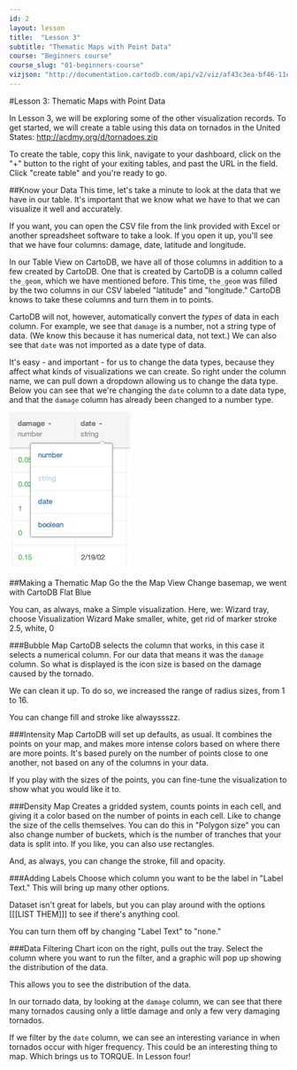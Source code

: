 ```yaml
---
id: 2
layout: lesson
title:  "Lesson 3"
subtitle: "Thematic Maps with Point Data"
course: "Beginners course"
course_slug: "01-beginners-course"
vizjson: "http://documentation.cartodb.com/api/v2/viz/af43c3ea-bf46-11e3-8153-0edbca4b5057/viz.json"
---
```


#Lesson 3: Thematic Maps with Point Data

In Lesson 3, we will be exploring some of the other visualization records. To get started, we will create a table using this data on tornados in the United States: http://acdmy.org/d/tornadoes.zip

To create the table, copy this link, navigate to your dashboard, click on the "+" button to the right of your exiting tables, and past the URL in the field. Click "create table" and you're ready to go.

##Know your Data
This time, let's take a minute to look at the data that we have in our table. It's important that we know what we have to that we can visualize it well and accurately. 

If you want, you can open the CSV file from the link provided with Excel or another spreadsheet software to take a look. If you open it up, you'll see that we have four columns: damage, date, latitude and longitude.

In our Table View on CartoDB, we have all of those columns in addition to a few created by CartoDB. One that is created by CartoDB is a column called `the_geom`, which we have mentioned before. This time, `the_geom` was filled by the two columns in our CSV labeled "latitude" and "longitude." CartoDB knows to take these columns and turn them in to points.

CartoDB will not, however, automatically convert the _types_ of data in each column. For example, we see that `damage` is a number, not a string type of data. (We know this because it has numerical data, not text.) We can also see that `date` was not imported as a date type of data. 

It's easy - and important - for us to change the data types, because they affect what kinds of visualizations we can create. So right under the column name, we can pull down a dropdown allowing us to change the data type. Below you can see that we're changing the `date` column to a date data type, and that the `damage` column has already been changed to a number type.

![Changing data type](/img/course1/lesson3/datatype.png)

##Making a Thematic Map
Go the the Map View
Change basemap, we went with CartoDB Flat Blue

You can, as always, make a Simple visualization. Here, we:
Wizard tray, choose Visualization Wizard
Make smaller, white, get rid of marker stroke
2.5, white, 0

###Bubble Map
CartoDB selects the column that works, in this case it selects a numerical column. For our data that means it was the `damage` column. So what is displayed is the icon size is based on the damage caused by the tornado.

We can clean it up. To do so, we increased the range of radius sizes, from 1 to 16. 

You can change fill and stroke like alwayssszz.

###Intensity Map
CartoDB will set up defaults, as usual.
It combines the points on your map, and makes more intense colors based on where there are more points. It's based purely on the number of points close to one another, not based on any of the columns in your data.

If you play with the sizes of the points, you can fine-tune the visualization to show what you would like it to.

###Density Map
Creates a gridded system, counts points in each cell, and giving it a color based on the number of points in each cell.
Like to change the size of the cells themselves. You can do this in "Polygon size"
you can also change number of buckets, which is the number of tranches that your data is split into.
If you like, you can also use rectangles.

And, as always, you can change the stroke, fill and opacity.

###Adding Labels
Choose which column you want to be the label in "Label Text." This will bring up many other options. 

Dataset isn't great for labels, but you can play around with the options [[[LIST THEM]]] to see if there's anything cool.

You can turn them off by changing "Label Text" to "none."

###Data Filtering
Chart icon on the right, pulls out the tray. Select the column where you want to run the filter, and a graphic will pop up showing the distribution of the data. 

This allows you to see the distribution of the data. 

In our tornado data, by looking at the `damage` column, we can see that there many tornados causing only a little damage and only a few very damaging tornados.

If we filter by the `date` column, we can see an interesting variance in when tornados occur with higer frequency. This could be an interesting thing to map. Which brings us to TORQUE. In Lesson four!





